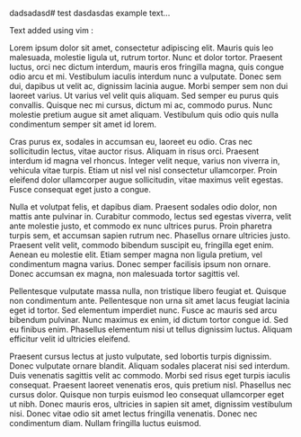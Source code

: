 dadsadasd# test
dasdasdas
example text...

Text added using vim :
    

Lorem ipsum dolor sit amet, consectetur adipiscing elit. Mauris quis leo malesuada, molestie ligula ut, rutrum tortor. Nunc et dolor tortor. Praesent luctus, orci nec dictum interdum, mauris eros fringilla magna, quis congue odio arcu et mi. Vestibulum iaculis interdum nunc a vulputate. Donec sem dui, dapibus ut velit ac, dignissim lacinia augue. Morbi semper sem non dui laoreet varius. Ut varius vel velit quis aliquam. Sed semper eu purus quis convallis. Quisque nec mi cursus, dictum mi ac, commodo purus. Nunc molestie pretium augue sit amet aliquam. Vestibulum quis odio quis nulla condimentum semper sit amet id lorem.

Cras purus ex, sodales in accumsan eu, laoreet eu odio. Cras nec sollicitudin lectus, vitae auctor risus. Aliquam in risus orci. Praesent interdum id magna vel rhoncus. Integer velit neque, varius non viverra in, vehicula vitae turpis. Etiam ut nisl vel nisl consectetur ullamcorper. Proin eleifend dolor ullamcorper augue sollicitudin, vitae maximus velit egestas. Fusce consequat eget justo a congue.

Nulla et volutpat felis, et dapibus diam. Praesent sodales odio dolor, non mattis ante pulvinar in. Curabitur commodo, lectus sed egestas viverra, velit ante molestie justo, et commodo ex nunc ultrices purus. Proin pharetra turpis sem, et accumsan sapien rutrum nec. Phasellus ornare ultricies justo. Praesent velit velit, commodo bibendum suscipit eu, fringilla eget enim. Aenean eu molestie elit. Etiam semper magna non ligula pretium, vel condimentum magna varius. Donec semper facilisis ipsum non ornare. Donec accumsan ex magna, non malesuada tortor sagittis vel.

Pellentesque vulputate massa nulla, non tristique libero feugiat et. Quisque non condimentum ante. Pellentesque non urna sit amet lacus feugiat lacinia eget id tortor. Sed elementum imperdiet nunc. Fusce ac mauris sed arcu bibendum pulvinar. Nunc maximus ex enim, id dictum tortor congue id. Sed eu finibus enim. Phasellus elementum nisi ut tellus dignissim luctus. Aliquam efficitur velit id ultricies eleifend.

Praesent cursus lectus at justo vulputate, sed lobortis turpis dignissim. Donec vulputate ornare blandit. Aliquam sodales placerat nisi sed interdum. Duis venenatis sagittis velit ac commodo. Morbi sed risus eget turpis iaculis consequat. Praesent laoreet venenatis eros, quis pretium nisl. Phasellus nec cursus dolor. Quisque non turpis euismod leo consequat ullamcorper eget ut nibh. Donec mauris eros, ultricies in sapien sit amet, dignissim vestibulum nisi. Donec vitae odio sit amet lectus fringilla venenatis. Donec nec condimentum diam. Nullam fringilla luctus euismod. 
